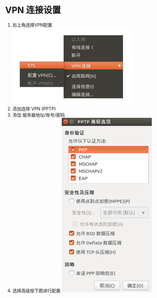 # VPN 连接设置

1. 右上角选择VPN配置
    ![](images/vpn_setup1.png)
2. 添加选择 VPN (PPTP) 
3. 添加 服务器地址/账号/密码
4. 选择高级按下图进行配置 
    ![](images/vpn_setup2.png)